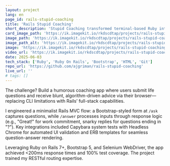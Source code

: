 ```yaml
---
layout: project
lang: en
page_id: rails-stupid-coaching
title: 'Rails Stupid Coaching'
short_description: 'Stupid Coaching transformed terminal-based Ruby interactions into a dynamic web experience during my Le Wagon bootcamp.'
card_image_path: 'https://ik.imagekit.io/rkdscdtap/projects/rails-stupid-coaching1.png?updatedAt=1748944300179'
image_path: 'https://ik.imagekit.io/rkdscdtap/projects/rails-stupid-coaching2.png?updatedAt=1748944465886'
image_path_alt: 'https://ik.imagekit.io/rkdscdtap/projects/rails-stupid-coaching3.png?updatedAt=1748944758805'
image: 'https://ik.imagekit.io/rkdscdtap/projects/rails-stupid-coaching3.png?updatedAt=1748944758805'
video_url: 'https://ik.imagekit.io/rkdscdtap/projects/rails-stupid-coaching.mp4?updatedAt=1748945047088'
date: 2025-06-03
tech_stack: ['Ruby', 'Ruby On Rails', 'Bootstrap', 'HTML', 'Git']
repo_url: 'https://github.com/ajgriman/rails-stupid-coaching'
live_url: ''
# tags: []
---
```


The challenge? Build a humorous coaching app where users submit life questions and receive blunt, algorithm-driven advice via their browser—replacing CLI limitations with Rails’ full-stack capabilities.

I engineered a minimalist Rails MVC flow: a Bootstrap-styled form at `/ask` captures questions, while `/answer` processes inputs through response logic (e.g., "Great!" for work commitment, snarky replies for questions ending in "?"). Key integrations included Capybara system tests with Headless Chrome for automated UI validation and ERB templates for seamless question-answer rendering.

Leveraging Ruby on Rails 7+, Bootstrap 5, and Selenium WebDriver, the app achieved <200ms response times and 100% test coverage. The project trained my RESTful routing expertise.
